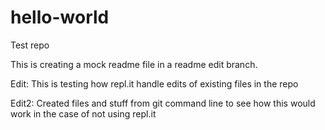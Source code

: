 # hello-world
Test repo

This is creating a mock readme file in a readme edit branch.

Edit: This is testing how repl.it handle edits of existing files in the repo

Edit2: Created files and stuff from git command line to see how this would work in the case of not using repl.it
